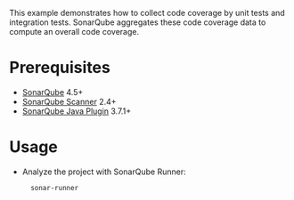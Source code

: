 This example demonstrates how to collect code coverage by unit tests and integration tests.
SonarQube aggregates these code coverage data to compute an overall code coverage.

Prerequisites
=============
* [SonarQube](http://www.sonarsource.org/downloads/) 4.5+
* [SonarQube Scanner](http://docs.sonarqube.org/display/SONAR/Analyzing+with+SonarQube+Scanner) 2.4+
* [SonarQube Java Plugin](http://docs.sonarqube.org/display/PLUG/Java+Plugin) 3.7.1+

Usage
=====
* Analyze the project with SonarQube Runner:

        sonar-runner
